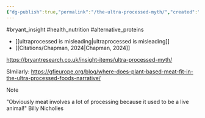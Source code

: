 ```yaml
---
{"dg-publish":true,"permalink":"/the-ultra-processed-myth/","created":"2025-10-23T17:42:41.934+01:00","updated":"2025-10-23T18:06:08.616+01:00"}
---
```


#bryant_insight #health_nutrition #alternative_proteins 

- [[ultraprocessed is misleading\|ultraprocessed is misleading]]
- [[Citations/Chapman, 2024\|Chapman, 2024]]

https://bryantresearch.co.uk/insight-items/ultra-processed-myth/

SImilarly: https://gfieurope.org/blog/where-does-plant-based-meat-fit-in-the-ultra-processed-foods-narrative/

> [!NOTE] 
> "Obviously meat involves a lot of processing because it used to be a live animal!" Billy Nicholles
